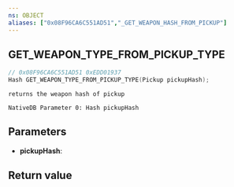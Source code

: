 ```yaml
---
ns: OBJECT
aliases: ["0x08F96CA6C551AD51","_GET_WEAPON_HASH_FROM_PICKUP"]
---
```

## GET_WEAPON_TYPE_FROM_PICKUP_TYPE

```c
// 0x08F96CA6C551AD51 0xEDD01937
Hash GET_WEAPON_TYPE_FROM_PICKUP_TYPE(Pickup pickupHash);
```

```
returns the weapon hash of pickup  
```

```
NativeDB Parameter 0: Hash pickupHash
```

## Parameters
* **pickupHash**: 

## Return value
